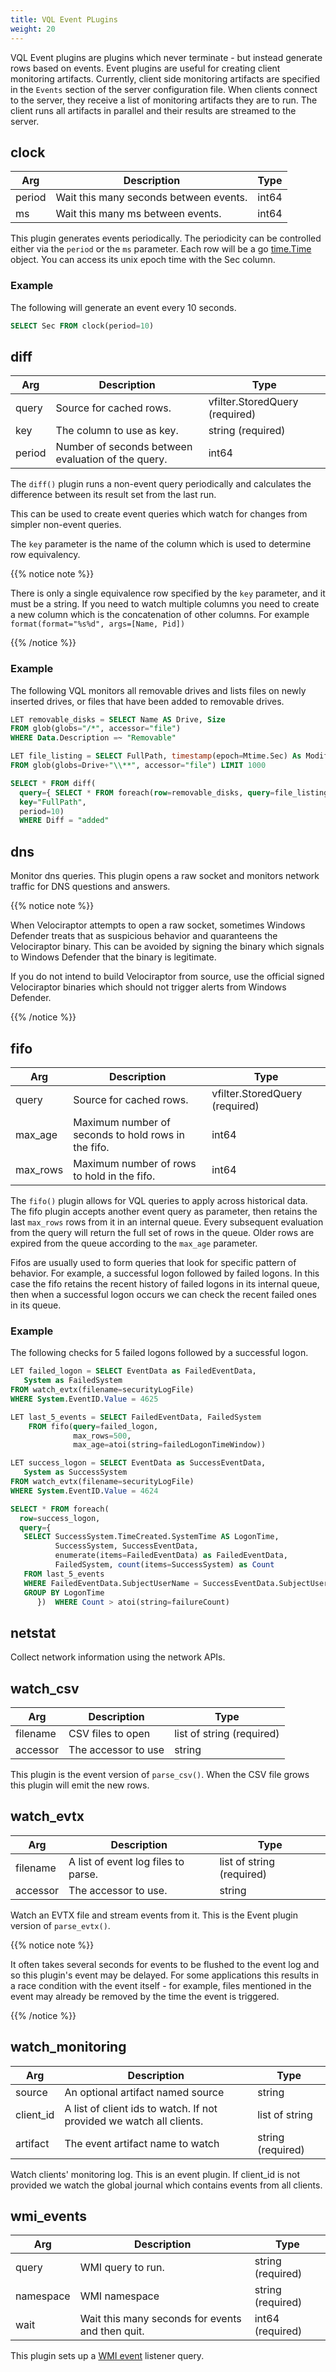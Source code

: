 ```yaml
---
title: VQL Event PLugins
weight: 20
---
```


VQL Event plugins are plugins which never terminate - but instead
generate rows based on events. Event plugins are useful for creating
client monitoring artifacts. Currently, client side monitoring
artifacts are specified in the `Events` section of the server
configuration file. When clients connect to the server, they receive a
list of monitoring artifacts they are to run. The client runs all
artifacts in parallel and their results are streamed to the server.



## clock

Arg | Description | Type
----|-------------|-----
period | Wait this many seconds between events. | int64
ms | Wait this many ms between events. | int64

This plugin generates events periodically. The periodicity can be
controlled either via the `period` or the `ms` parameter. Each row
will be a go [time.Time](https://golang.org/pkg/time/#Time)
object. You can access its unix epoch time with the Sec column.

### Example

The following will generate an event every 10 seconds.

```sql
SELECT Sec FROM clock(period=10)
```

## diff

Arg | Description | Type
----|-------------|-----
query | Source for cached rows. | vfilter.StoredQuery (required)
key | The column to use as key. | string (required)
period | Number of seconds between evaluation of the query. | int64

The `diff()` plugin runs a non-event query periodically and calculates
the difference between its result set from the last run.

This can be used to create event queries which watch for changes from
simpler non-event queries.

The `key` parameter is the name of the column which is used to
determine row equivalency.

{{% notice note %}}

There is only a single equivalence row specified by the `key`
parameter, and it must be a string. If you need to watch multiple
columns you need to create a new column which is the concatenation of
other columns. For example `format(format="%s%d", args=[Name, Pid])`

{{% /notice %}}

### Example

The following VQL monitors all removable drives and lists files on
newly inserted drives, or files that have been added to removable
drives.

```sql
LET removable_disks = SELECT Name AS Drive, Size
FROM glob(globs="/*", accessor="file")
WHERE Data.Description =~ "Removable"

LET file_listing = SELECT FullPath, timestamp(epoch=Mtime.Sec) As Modified, Size
FROM glob(globs=Drive+"\\**", accessor="file") LIMIT 1000

SELECT * FROM diff(
  query={ SELECT * FROM foreach(row=removable_disks, query=file_listing) },
  key="FullPath",
  period=10)
  WHERE Diff = "added"
```

## dns

Monitor dns queries. This plugin opens a raw socket and monitors
network traffic for DNS questions and answers.

{{% notice note %}}

When Velociraptor attempts to open a raw socket, sometimes Windows
Defender treats that as suspicious behavior and quaranteens the
Velociraptor binary. This can be avoided by signing the binary which
signals to Windows Defender that the binary is legitimate.

If you do not intend to build Velociraptor from source, use the
official signed Velociraptor binaries which should not trigger alerts
from Windows Defender.

{{% /notice %}}

## fifo

Arg | Description | Type
----|-------------|-----
query | Source for cached rows. | vfilter.StoredQuery (required)
max_age | Maximum number of seconds to hold rows in the fifo. | int64
max_rows | Maximum number of rows to hold in the fifo. | int64

The `fifo()` plugin allows for VQL queries to apply across historical
data. The fifo plugin accepts another event query as parameter, then
retains the last `max_rows` rows from it in an internal queue. Every
subsequent evaluation from the query will return the full set of rows
in the queue. Older rows are expired from the queue according to the
`max_age` parameter.

Fifos are usually used to form queries that look for specific pattern
of behavior. For example, a successful logon followed by failed
logons. In this case the fifo retains the recent history of failed
logons in its internal queue, then when a successful logon occurs we
can check the recent failed ones in its queue.

### Example

The following checks for 5 failed logons followed by a successful
logon.

```sql
LET failed_logon = SELECT EventData as FailedEventData,
   System as FailedSystem
FROM watch_evtx(filename=securityLogFile)
WHERE System.EventID.Value = 4625

LET last_5_events = SELECT FailedEventData, FailedSystem
    FROM fifo(query=failed_logon,
              max_rows=500,
              max_age=atoi(string=failedLogonTimeWindow))

LET success_logon = SELECT EventData as SuccessEventData,
   System as SuccessSystem
FROM watch_evtx(filename=securityLogFile)
WHERE System.EventID.Value = 4624

SELECT * FROM foreach(
  row=success_logon,
  query={
   SELECT SuccessSystem.TimeCreated.SystemTime AS LogonTime,
          SuccessSystem, SuccessEventData,
          enumerate(items=FailedEventData) as FailedEventData,
          FailedSystem, count(items=SuccessSystem) as Count
   FROM last_5_events
   WHERE FailedEventData.SubjectUserName = SuccessEventData.SubjectUserName
   GROUP BY LogonTime
      })  WHERE Count > atoi(string=failureCount)
```

## netstat

Collect network information using the network APIs.

## watch_csv

Arg | Description | Type
----|-------------|-----
filename | CSV files to open |  list of string (required)
accessor | The accessor to use | string


This plugin is the event version of `parse_csv()`. When the CSV file
grows this plugin will emit the new rows.

## watch_evtx

Arg | Description | Type
----|-------------|-----
filename | A list of event log files to parse. |  list of string (required)
accessor | The accessor to use. | string

Watch an EVTX file and stream events from it. This is the Event plugin
version of `parse_evtx()`.


{{% notice note %}}

It often takes several seconds for events to be flushed to the event
log and so this plugin's event may be delayed. For some applications
this results in a race condition with the event itself - for example,
files mentioned in the event may already be removed by the time the
event is triggered.

{{% /notice %}}

## watch_monitoring

Arg | Description | Type
----|-------------|-----
source | An optional artifact named source | string
client_id | A list of client ids to watch. If not provided we watch all clients. |  list of string
artifact | The event artifact name to watch | string (required)

Watch clients' monitoring log. This is an event plugin. If client_id
is not provided we watch the global journal which contains events from
all clients.

## wmi_events

Arg | Description | Type
----|-------------|-----
query | WMI query to run. | string (required)
namespace | WMI namespace | string (required)
wait | Wait this many seconds for events and then quit. | int64 (required)

This plugin sets up a [WMI
event](https://docs.microsoft.com/en-us/windows/desktop/wmisdk/receiving-a-wmi-event)
listener query.
